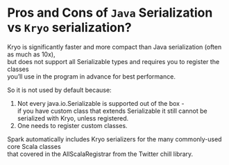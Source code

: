 # Pros and Cons of `Java` Serialization vs `Kryo` serialization?  

Kryo is significantly faster and more compact than Java serialization (often as much as 10x),  
but does not support all Serializable types and requires you to register the classes  
you’ll use in the program in advance for best performance.  

So it is not used by default because:

1. Not every java.io.Serializable is supported out of the box -  
  if you have custom class that extends Serializable it still cannot be serialized with Kryo, unless registered.  
2. One needs to register custom classes.  

Spark automatically includes Kryo serializers for the many commonly-used core Scala classes  
that covered in the AllScalaRegistrar from the Twitter chill library.  

